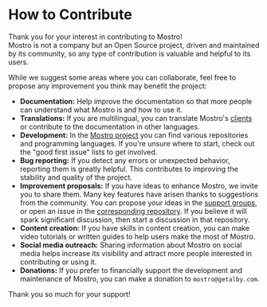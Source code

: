 # How to Contribute

Thank you for your interest in contributing to Mostro!  
Mostro is not a company but an Open Source project, driven and maintained by its community, so any type of contribution is valuable and helpful to its users.

While we suggest some areas where you can collaborate, feel free to propose any improvement you think may benefit the project:
- **Documentation:** Help improve the documentation so that more people can understand what Mostro is and how to use it.
- **Translations:** If you are multilingual, you can translate Mostro's [clients](./clients.md) or contribute to the documentation in other languages.
- **Development:** In the [Mostro project](https://github.com/MostroP2P) you can find various repositories and programming languages. If you're unsure where to start, check out the "good first issue" lists to get involved.
- **Bug reporting:** If you detect any errors or unexpected behavior, reporting them is greatly helpful. This contributes to improving the stability and quality of the project.
- **Improvement proposals:** If you have ideas to enhance Mostro, we invite you to share them. Many key features have arisen thanks to suggestions from the community. You can propose your ideas in the [support groups](./support-and-contacts.md), or open an issue in the [corresponding repository](https://github.com/MostroP2P). If you believe it will spark significant discussion, then start a discussion in that repository.
- **Content creation:** If you have skills in content creation, you can make video tutorials or written guides to help users make the most of Mostro.
- **Social media outreach:** Sharing information about Mostro on social media helps increase its visibility and attract more people interested in contributing or using it.
- **Donations:** If you prefer to financially support the development and maintenance of Mostro, you can make a donation to `mostro@getalby.com`.  

Thank you so much for your support!
